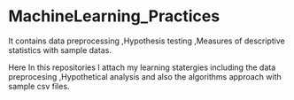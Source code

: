 # MachineLearning_Practices
It contains data preprocessing ,Hypothesis testing ,Measures of descriptive statistics with sample datas.

Here In this repositories I attach my learning statergies including the data preprocesing ,Hypothetical analysis and also the algorithms approach with sample csv files.
